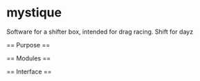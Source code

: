# mystique
Software for a shifter box, intended for drag racing.
Shift for dayz


== Purpose == 


== Modules ==


== Interface ==


